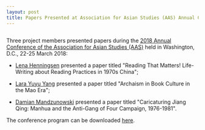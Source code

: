 ```yaml
---
layout: post
title: Papers Presented at Association for Asian Studies (AAS) Annual Conference 2018
---
```


<span class="image right"><img src="/assets/images/aas2018.png" alt="" title="" style=""></span>

Three project members presented papers during the [2018 Annual Conference of the Association for Asian Studies (AAS)](https://www.asianstudies.org/conference/about/past-conferences/) held in Washington, D.C., 22-25 March 2018:

- [Lena Henningsen](https://www.sinologie.uni-freiburg.de/Mitarbeiterinnen/professorinnen/henningsen) presented a paper titled "Reading That Matters! Life-Writing about Reading Practices in 1970s China";

- [Lara Yuyu Yang](https://www.sinologie.uni-freiburg.de/Mitarbeiterinnen/projektmitarbeiterinnen/yang) presented a paper titled "Archaism in Book Culture in the Mao Era";

- [Damian Mandzunowski](https://www.sinologie.uni-freiburg.de/Mitarbeiterinnen/projektmitarbeiterinnen/mandzunowski) presented a paper titled "Caricaturing Jiang Qing: Manhua and the Anti-Gang of Four Campaign, 1976-1981".

The conference program can be downloaded [here](https://www.asianstudies.org/wp-content/uploads/AAS-AC-2018-Program.pdf).
